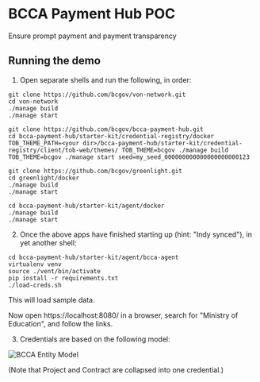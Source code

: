 # BCCA Payment Hub POC

Ensure prompt payment and payment transparency

## Running the demo

1. Open separate shells and run the following, in order:

```
git clone https://github.com/bcgov/von-network.git
cd von-network
./manage build
./manage start
```

```
git clone https://github.com/bcgov/bcca-payment-hub.git
cd bcca-payment-hub/starter-kit/credential-registry/docker
TOB_THEME_PATH=<your dir>/bcca-payment-hub/starter-kit/credential-registry/client/tob-web/themes/ TOB_THEME=bcgov ./manage build
TOB_THEME=bcgov ./manage start seed=my_seed_000000000000000000000123
```

```
git clone https://github.com/bcgov/greenlight.git
cd greenlight/docker
./manage build
./manage start
```

```
cd bcca-payment-hub/starter-kit/agent/docker
./manage build
./manage start
```

2. Once the above apps have finished starting up (hint: "Indy synced"), in yet another shell:

```
cd bcca-payment-hub/starter-kit/agent/bcca-agent
virtualenv venv
source ./vent/bin/activate
pip install -r requirements.txt
./load-creds.sh
```

This will load sample data.

Now open https://localhost:8080/ in a browser, search for "Ministry of Education", and follow the links.

3. Credentials are based on the following model:

![BCCA Entity Model](starter-kit/agent/bcca-agent/config/bcca_schemas.png "BCCA Entity Model")

(Note that Project and Contract are collapsed into one credential.)

